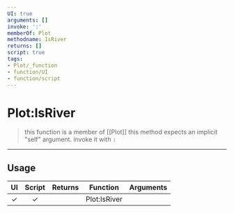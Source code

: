 ```yaml
---
UI: true
arguments: []
invoke: ':'
memberOf: Plot
methodname: IsRiver
returns: []
script: true
tags:
- Plot/_function
- function/UI
- function/script
---
```

# Plot:IsRiver
> this function is a member of [[Plot]]
> this method expects an implicit "self" argument. invoke it with `:`
-----
## Usage
|  UI | Script | Returns | Function | Arguments |
|:---:|:------:|-------:|:--------:|:---------|
|✓|✓||Plot:IsRiver||
